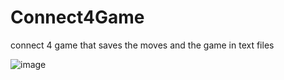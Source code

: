 # Connect4Game
connect 4 game that saves the moves and the game in text files
<br>

![image](https://github.com/furkangozuacik/Connect4Game/assets/61828362/44b1c491-02ff-42f5-b082-e875b990ea37)
